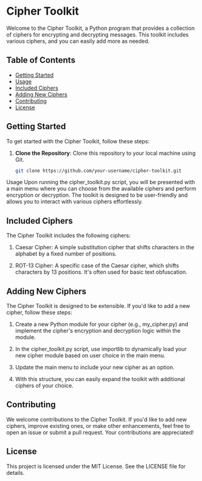 # Cipher Toolkit

Welcome to the Cipher Toolkit, a Python program that provides a collection of ciphers for encrypting and decrypting messages. This toolkit includes various ciphers, and you can easily add more as needed.

## Table of Contents

- [Getting Started](#getting-started)
- [Usage](#usage)
- [Included Ciphers](#included-ciphers)
- [Adding New Ciphers](#adding-new-ciphers)
- [Contributing](#contributing)
- [License](#license)

## Getting Started

To get started with the Cipher Toolkit, follow these steps:

1. **Clone the Repository**: Clone this repository to your local machine using Git.

   ```sh
   git clone https://github.com/your-username/cipher-toolkit.git
Usage
Upon running the cipher_toolkit.py script, you will be presented with a main menu where you can choose from the available ciphers and perform encryption or decryption. The toolkit is designed to be user-friendly and allows you to interact with various ciphers effortlessly.

## Included Ciphers
The Cipher Toolkit includes the following ciphers:

1. Caesar Cipher: A simple substitution cipher that shifts characters in the alphabet by a fixed number of positions.

2. ROT-13 Cipher: A specific case of the Caesar cipher, which shifts characters by 13 positions. It's often used for basic text obfuscation.

## Adding New Ciphers
The Cipher Toolkit is designed to be extensible. If you'd like to add a new cipher, follow these steps:

1. Create a new Python module for your cipher (e.g., my_cipher.py) and implement the cipher's encryption and decryption logic within the module.

2. In the cipher_toolkit.py script, use importlib to dynamically load your new cipher module based on user choice in the main menu.

3. Update the main menu to include your new cipher as an option.

4. With this structure, you can easily expand the toolkit with additional ciphers of your choice.

## Contributing
We welcome contributions to the Cipher Toolkit. If you'd like to add new ciphers, improve existing ones, or make other enhancements, feel free to open an issue or submit a pull request. Your contributions are appreciated!

## License
This project is licensed under the MIT License. See the LICENSE file for details.
